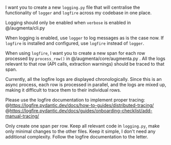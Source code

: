 I want you to create a new `logging.py` file that will centralise the functionality of `logger` and `logfire` across my codebase in one place.

Logging should only be enabled when `verbose` is enabled in @/augmenta/cli.py

When logging is enabled, use `logger` to log messages as is the case now. If `logfire` is installed and configured, use `logfire` instead of `logger`.

When using `logfire`, I want you to create a new span for each row processed by `process_row()` in @/augmenta/core/augmenta.py . All the logs relevant to that row (API calls, extraction warnings) should be traced to that span.

Currently, all the logfire logs are displayed chronologically. Since this is an async process, each row is processed in parallel, and the logs are mixed up, making it difficult to trace them to their individual rows.

Please use the logfire documentation to implement proper tracing:
@https://logfire.pydantic.dev/docs/how-to-guides/distributed-tracing/
@https://logfire.pydantic.dev/docs/guides/onboarding-checklist/add-manual-tracing/

Only create one span per row. Keep all relevant code in `logging.py`, make only minimal changes to the other files. Keep it simple, I don't need any additional complexity. Follow the logfire documentation to the letter.